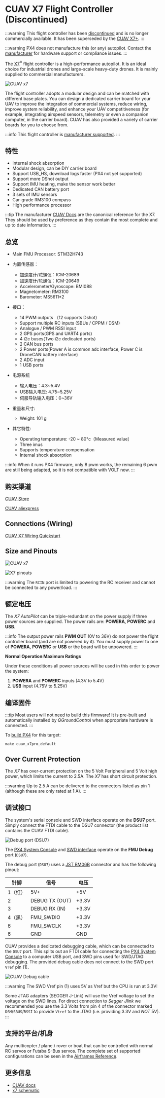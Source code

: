 # CUAV X7 Flight Controller (Discontinued)

<Badge type="info" text="Discontinued" /> <!-- 202507 / PX4v1.16 -->

:::warning
This flight controller has been [discontinued](../flight_controller/autopilot_experimental.md) and is no longer commercially available.
It has been superseded by the [CUAV X7+](https://doc.cuav.net/controller/x7/en/).
:::

:::warning
PX4 does not manufacture this (or any) autopilot.
Contact the [manufacturer](https://www.cuav.net) for hardware support or compliance issues.
:::

The [X7](https://doc.cuav.net/controller/x7/en/)<sup>&reg;</sup> flight controller is a high-performance autopilot.
It is an ideal choice for industrial drones and large-scale heavy-duty drones.
It is mainly supplied to commercial manufacturers.

![CUAV x7](../../assets/flight_controller/cuav_x7/x7.jpg)

The flight controller adopts a modular design and can be matched with different base plates.
You can design a dedicated carrier board for your UAV to improve the integration of commercial systems, reduce wiring, improve system reliability, and enhance your UAV competitiveness (for example, integrating airspeed sensors, telemetry or even a companion computer, in the carrier board).
CUAV has also provided a variety of carrier boards for you to choose from.

:::info
This flight controller is [manufacturer supported](../flight_controller/autopilot_manufacturer_supported.md).
:::

## 特性

- Internal shock absorption
- Modular design, can be DIY carrier board
- Support USB_HS, download logs faster (PX4 not yet supported)
- Support more DShot output
- Support IMU heating, make the sensor work better
- Dedicated CAN battery port
- 3 sets of IMU sensors
- Car-grade RM3100 compass
- High performance processor

:::tip
The manufacturer [CUAV Docs](https://doc.cuav.net/flight-controller/x7/en/) are the canonical reference for the X7.
They should be used by preference as they contain the most complete and up to date information.
:::

## 总览

- Main FMU Processor: STM32H743

- 内置传感器：
  - 加速度计/陀螺仪：ICM-20689
  - 加速度计/陀螺仪：ICM-20649
  - Accelerometer/Gyroscope: BMI088
  - Magnetometer: RM3100
  - Barometer: MS5611\*2

- 接口：
  - 14 PWM outputs （12 supports Dshot）
  - Support multiple RC inputs (SBUs / CPPM / DSM)
  - Analogue / PWM RSSI input
  - 2 GPS ports(GPS and UART4 ports)
  - 4 i2c buses(Two i2c dedicated ports)
  - 2 CAN bus ports
  - 2 Power ports(Power A is common adc interface, Power C is DroneCAN battery interface)
  - 2 ADC input
  - 1 USB ports

- 电源系统
  - 输入电压：4.3~5.4V
  - USB输入电压: 4.75~5.25V
  - 伺服导轨输入电压：0~36V

- 重量和尺寸:
  - Weight: 101 g

- 其它特性:
  - Operating temperature: -20 ~ 80°c（Measured value）
  - Three imus
  - Supports temperature compensation
  - Internal shock absorption

:::info
When it runs PX4 firmware, only 8 pwm works, the remaining 6 pwm are still being adapted, so it is not compatible with VOLT now.
:::

## 购买渠道

[CUAV Store](https://store.cuav.net)

[CUAV aliexpress](https://www.aliexpress.com/item/4001042683738.html?spm=a2g0o.detail.1000060.2.1ebb2a9d3WDryi&gps-id=pcDetailBottomMoreThisSeller&scm=1007.13339.169870.0&scm_id=1007.13339.169870.0&scm-url=1007.13339.169870.0&pvid=f0df2481-1c0a-44eb-92a4-9c11c6cb3d06&_t=gps-id:pcDetailBottomMoreThisSeller,scm-url:1007.13339.169870.0,pvid:f0df2481-1c0a-44eb-92a4-9c11c6cb3d06,tpp_buckets:668%230%23131923%2320_668%23808%234094%23518_668%23888%233325%2319_668%234328%2319934%23630_668%232846%238115%23807_668%232717%237566%23827_668%231000022185%231000066058%230_668%233468%2315607%2376)

## Connections (Wiring)

[CUAV X7 Wiring Quickstart](https://doc.cuav.net/controller/x7/en/quick-start/quick-start-x7-plus.html)

## Size and Pinouts

![CUAV x7](../../assets/flight_controller/cuav_x7/x7-size.jpg)

![X7 pinouts](../../assets/flight_controller/cuav_x7/x7-pinouts.jpg)

:::warning
The `RCIN` port is limited to powering the RC receiver and cannot be connected to any power/load.
:::

## 额定电压

The _X7 AutoPilot_ can be triple-redundant on the power supply if three power sources are supplied.
The power rails are: **POWERA**, **POWERC** and **USB**.

:::info
The output power rails **PWM OUT** (0V to 36V) do not power the flight controller board (and are not powered by it).
You must supply power to one of **POWERA**, **POWERC** or **USB** or the board will be unpowered.
:::

**Normal Operation Maximum Ratings**

Under these conditions all power sources will be used in this order to power the system:

1. **POWERA** and **POWERC** inputs (4.3V to 5.4V)
2. **USB** input (4.75V to 5.25V)

## 编译固件

:::tip
Most users will not need to build this firmware!
It is pre-built and automatically installed by _QGroundControl_ when appropriate hardware is connected.
:::

To [build PX4](../dev_setup/building_px4.md) for this target:

```
make cuav_x7pro_default
```

## Over Current Protection

The _X7_ has over-current protection on the 5 Volt Peripheral and 5 Volt high power, which limits the current to 2.5A.
The _X7_ has short circuit protection.

:::warning
Up to 2.5 A can be delivered to the connectors listed as pin 1 (although these are only rated at 1 A).
:::

## 调试接口

The system's serial console and SWD interface operate on the **DSU7** port.
Simply connect the FTDI cable to the DSU7 connector (the product list contains the CUAV FTDI cable).

![Debug port (DSU7)](../../assets/flight_controller/cuav_v5_plus/debug_port_dsu7.jpg)

The [PX4 System Console](../debug/system_console.md) and [SWD interface](../debug/swd_debug.md) operate on the **FMU Debug** port (`DSU7`).

The debug port (`DSU7`) uses a [JST BM06B](https://www.digikey.com.au/en/products/detail/jst-sales-america-inc/BM06B-GHS-TBT-LF-SN-N/807850) connector and has the following pinout:

| 针脚   | 信号                                | 电压                    |
| ---- | --------------------------------- | --------------------- |
| 1（红） | 5V+                               | +5V                   |
| 2    | DEBUG TX (OUT) | +3.3V |
| 3    | DEBUG RX (IN)  | +3.3V |
| 4（黑） | FMU_SWDIO    | +3.3V |
| 6    | FMU_SWCLK    | +3.3V |
| 6    | GND                               | GND                   |

CUAV provides a dedicated debugging cable, which can be connected to the `DSU7` port.
This splits out an FTDI cable for connecting the [PX4 System Console](../debug/system_console.md) to a computer USB port, and SWD pins used for SWD/JTAG debugging.
The provided debug cable does not connect to the SWD port `Vref` pin (1).

![CUAV Debug cable](../../assets/flight_controller/cuav_v5_plus/cuav_v5_debug_cable.jpg)

:::warning
The SWD Vref pin (1) uses 5V as Vref but the CPU is run at 3.3V!

Some JTAG adapters (SEGGER J-Link) will use the Vref voltage to set the voltage on the SWD lines.
For direct connection to _Segger Jlink_ we recommended you use the 3.3 Volts from pin 4 of the connector marked `DSM`/`SBUS`/`RSSI` to provide `Vtref` to the JTAG (i.e. providing 3.3V and _NOT_ 5V).
:::

## 支持的平台/机身

Any multicopter / plane / rover or boat that can be controlled with normal RC servos or Futaba S-Bus servos.
The complete set of supported configurations can be seen in the [Airframes Reference](../airframes/airframe_reference.md).

## 更多信息

- [CUAV docs](https://doc.cuav.net/)
- [x7 schematic](https://github.com/cuav/hardware/tree/master/X7_Autopilot)
